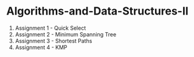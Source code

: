 # Algorithms-and-Data-Structures-II
1. Assignment 1 - Quick Select
2. Assignment 2 - Minimum Spanning Tree
3. Assignment 3 - Shortest Paths
4. Assignment 4 - KMP
